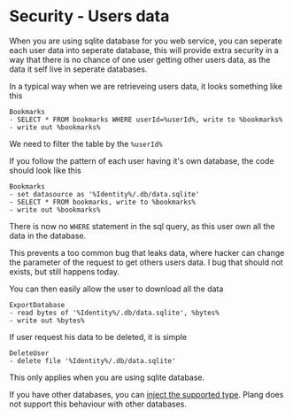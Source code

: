 # Security - Users data

When you are using sqlite database for you web service, you can seperate each user data into seperate database, this will provide extra security in a way that there is no chance of one user getting other users data, as the data it self live in seperate databases.

In a typical way when we are retrieveing users data, it looks something like this

```plang
Bookmarks
- SELECT * FROM bookmarks WHERE userId=%userId%, write to %bookmarks%
- write out %bookmarks%
```
We need to filter the table by the `%userId%`

If you follow the pattern of each user having it's own database, the code should look like this
```plang
Bookmarks
- set datasource as '%Identity%/.db/data.sqlite'
- SELECT * FROM bookmarks, write to %bookmarks%
- write out %bookmarks%
```

There is now no `WHERE` statement in the sql query, as this user own all the data in the database.

This prevents a too common bug that leaks data, where hacker can change the parameter of the request to get others users data. I bug that should not exists, but still happens today.

You can then easily allow the user to download all the data

```plang
ExportDatabase
- read bytes of '%Identity%/.db/data.sqlite', %bytes%
- write out %bytes%
```

If user request his data to be deleted, it is simple
```plang
DeleteUser
- delete file '%Identity%/.db/data.sqlite'
```

This only applies when you are using sqlite database. 

If you have other databases, you can [inject the supported type](../Services.md). Plang does not support this behaviour with other databases.